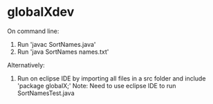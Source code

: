 # globalXdev

On command line:
1. Run 'javac SortNames.java' 
2. Run 'java SortNames names.txt' 

Alternatively:
1. Run on eclipse IDE by importing all files in a src folder and include 'package globalX;' 
Note: Need to use eclipse IDE to run SortNamesTest.java 

